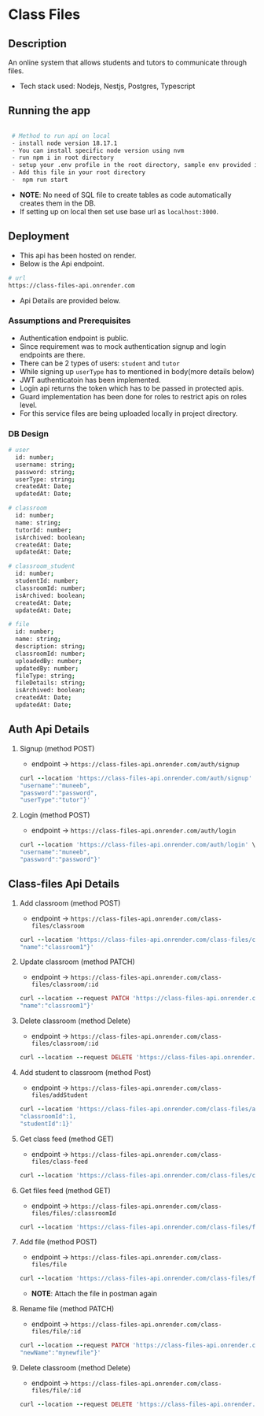 # Class Files

## Description

An online system that allows students and tutors to
communicate through files.

- Tech stack used: Nodejs, Nestjs, Postgres, Typescript

## Running the app

```bash

 # Method to run api on local
 - install node version 18.17.1
 - You can install specific node version using nvm
 - run npm i in root directory
 - setup your .env profile in the root directory, sample env provided in the root directory.
 - Add this file in your root directory
 -  npm run start
```

- **NOTE**: No need of SQL file to create tables as code automatically creates them in the DB.
- If setting up on local then set use base url as `localhost:3000`.

## Deployment

- This api has been hosted on render.
- Below is the Api endpoint.

```bash
# url
https://class-files-api.onrender.com
```

- Api Details are provided below.

### Assumptions and Prerequisites

- Authentication endpoint is public.
- Since requirement was to mock authentication signup and login endpoints are there.
- There can be 2 types of users: `student` and `tutor`
- While signing up `userType` has to mentioned in body(more details below)
- JWT authenticatoin has been implemented.
- Login api returns the token which has to be passed in protected apis.
- Guard implementation has been done for roles to restrict apis on roles level.
- For this service files are being uploaded locally in project directory.

### DB Design

```bash
# user
  id: number;
  username: string;
  password: string;
  userType: string;
  createdAt: Date;
  updatedAt: Date;

# classroom
  id: number;
  name: string;
  tutorId: number;
  isArchived: boolean;
  createdAt: Date;
  updatedAt: Date;

# classroom_student
  id: number;
  studentId: number;
  classroomId: number;
  isArchived: boolean;
  createdAt: Date;
  updatedAt: Date;

# file
  id: number;
  name: string;
  description: string;
  classroomId: number;
  uploadedBy: number;
  updatedBy: number;
  fileType: string;
  fileDetails: string;
  isArchived: boolean;
  createdAt: Date;
  updatedAt: Date;
```

## Auth Api Details

1.  Signup (method POST)

    - endpoint -> `https://class-files-api.onrender.com/auth/signup`

    ```ruby
    curl --location 'https://class-files-api.onrender.com/auth/signup' \--header 'Content-Type: application/json' \--data '{
    "username":"muneeb",
    "password":"password",
    "userType":"tutor"}'
    ```

2.  Login (method POST)

    - endpoint -> `https://class-files-api.onrender.com/auth/login`

    ```ruby
    curl --location 'https://class-files-api.onrender.com/auth/login' \--header 'Content-Type: application/json' \--data '{
    "username":"muneeb",
    "password":"password"}'
    ```

## Class-files Api Details

1.  Add classroom (method POST)

    - endpoint -> `https://class-files-api.onrender.com/class-files/classroom`

    ```ruby
    curl --location 'https://class-files-api.onrender.com/class-files/classroom' \--header 'Content-Type: application/json' \--header 'Authorization: Bearer eyJhbGciOiJIUzI1NiIsInR5cCI6IkpXVCJ9.eyJ1c2VybmFtZSI6Im11bmVlYiIsInVzZXJJZCI6MiwidXNlclR5cGUiOiJ0dXRvciIsImlhdCI6MTY5NDcyMjM1MSwiZXhwIjoxNjk0NzQwMzUxfQ.TDT8JyGaetrLbym1lLsKTc58oI8z_Qh2iKe7NuRWQhA' \--data '{
    "name":"classroom1"}'
    ```

2.  Update classroom (method PATCH)
    - endpoint -> `https://class-files-api.onrender.com/class-files/classroom/:id`
    ```ruby
    curl --location --request PATCH 'https://class-files-api.onrender.com/class-files/classroom/1' \--header 'Content-Type: application/json' \--header 'Authorization: Bearer eyJhbGciOiJIUzI1NiIsInR5cCI6IkpXVCJ9.eyJ1c2VybmFtZSI6Im11bmVlYiIsInVzZXJJZCI6MSwidXNlclR5cGUiOiJ0dXRvciIsImlhdCI6MTY5NDYxNjMwOCwiZXhwIjoxNjk0NjM0MzA4fQ.HTX4o8pnFr2_VUxJ8ef2QiCO96R501xQy8y1PWGnQP0' \--data '{
    "name":"classroom1"}'
    ```
3.  Delete classroom (method Delete)

    - endpoint -> `https://class-files-api.onrender.com/class-files/classroom/:id`

    ```ruby
    curl --location --request DELETE 'https://class-files-api.onrender.com/class-files/classroom/1' \--header 'Content-Type: application/json' \--header 'Authorization: Bearer eyJhbGciOiJIUzI1NiIsInR5cCI6IkpXVCJ9.eyJ1c2VybmFtZSI6Im11bmVlYiBzdHVkZW50IiwidXNlcklkIjozLCJ1c2VyVHlwZSI6InN0dWRlbnQiLCJpYXQiOjE2OTQ2MzExNTksImV4cCI6MTY5NDY0OTE1OX0.874W8GkX2JDIcrcw3J6kOun6yIPcBLKsocv6GUye3N8'
    ```

4.  Add student to classroom (method Post)

    - endpoint -> `https://class-files-api.onrender.com/class-files/addStudent`

    ```ruby
    curl --location 'https://class-files-api.onrender.com/class-files/addStudent' \--header 'Content-Type: application/json' \--header 'Authorization: Bearer eyJhbGciOiJIUzI1NiIsInR5cCI6IkpXVCJ9.eyJ1c2VybmFtZSI6Im11bmVlYiIsInVzZXJJZCI6MSwidXNlclR5cGUiOiJ0dXRvciIsImlhdCI6MTY5NDYxNjMwOCwiZXhwIjoxNjk0NjM0MzA4fQ.HTX4o8pnFr2_VUxJ8ef2QiCO96R501xQy8y1PWGnQP0' \--data '{
    "classroomId":1,
    "studentId":1}'
    ```

5.  Get class feed (method GET)

    - endpoint -> `https://class-files-api.onrender.com/class-files/class-feed`

    ```ruby
    curl --location 'https://class-files-api.onrender.com/class-files/class-feed' \--header 'Authorization: Bearer eyJhbGciOiJIUzI1NiIsInR5cCI6IkpXVCJ9.eyJ1c2VybmFtZSI6Im11bmVlYiBzdHVkZW50IiwidXNlcklkIjozLCJ1c2VyVHlwZSI6InN0dWRlbnQiLCJpYXQiOjE2OTQ2MzExNTksImV4cCI6MTY5NDY0OTE1OX0.874W8GkX2JDIcrcw3J6kOun6yIPcBLKsocv6GUye3N8'
    ```

6.  Get files feed (method GET)

    - endpoint -> `https://class-files-api.onrender.com/class-files/files/:classroomId`

    ```ruby
    curl --location 'https://class-files-api.onrender.com/class-files/files/1' \--header 'Authorization: Bearer eyJhbGciOiJIUzI1NiIsInR5cCI6IkpXVCJ9.eyJ1c2VybmFtZSI6Im11bmVlYiIsInVzZXJJZCI6MiwidXNlclR5cGUiOiJ0dXRvciIsImlhdCI6MTY5NDcyMjM1MSwiZXhwIjoxNjk0NzQwMzUxfQ.TDT8JyGaetrLbym1lLsKTc58oI8z_Qh2iKe7NuRWQhA'
    ```

7.  Add file (method POST)

    - endpoint -> `https://class-files-api.onrender.com/class-files/file`

    ```ruby
    curl --location 'https://class-files-api.onrender.com/class-files/file' \--header 'Authorization: Bearer eyJhbGciOiJIUzI1NiIsInR5cCI6IkpXVCJ9.eyJ1c2VybmFtZSI6Im11bmVlYiIsInVzZXJJZCI6MiwidXNlclR5cGUiOiJ0dXRvciIsImlhdCI6MTY5NDcyMjM1MSwiZXhwIjoxNjk0NzQwMzUxfQ.TDT8JyGaetrLbym1lLsKTc58oI8z_Qh2iKe7NuRWQhA' \--form 'file=@"/Users/muneebadil/Downloads/file_example_MP3_700KB.mp3"' \--form 'name="myMusic"' \--form 'description="description"' \--form 'classroomId="1"' \--form 'fileType="audio"' \--form 'fileDetails="file detail"'
    ```

    - **NOTE**: Attach the file in postman again

8.  Rename file (method PATCH)

    - endpoint -> `https://class-files-api.onrender.com/class-files/file/:id`

    ```ruby
    curl --location --request PATCH 'https://class-files-api.onrender.com/class-files/file/2' \--header 'Authorization: Bearer eyJhbGciOiJIUzI1NiIsInR5cCI6IkpXVCJ9.eyJ1c2VybmFtZSI6Im11bmVlYiIsInVzZXJJZCI6MSwidXNlclR5cGUiOiJ0dXRvciIsImlhdCI6MTY5NDYyNzQwMywiZXhwIjoxNjk0NjQ1NDAzfQ.V4rO91fWQCCF0W2UpC23y9KQBApTtE2xdbaIXGr_RY8' \--header 'Content-Type: application/json' \--data '{
    "newName":"mynewfile"}'
    ```

9.  Delete classroom (method Delete)
    - endpoint -> `https://class-files-api.onrender.com/class-files/file/:id`
    ```ruby
    curl --location --request DELETE 'https://class-files-api.onrender.com/class-files/file/2' \--header 'Authorization: Bearer eyJhbGciOiJIUzI1NiIsInR5cCI6IkpXVCJ9.eyJ1c2VybmFtZSI6Im11bmVlYiIsInVzZXJJZCI6MSwidXNlclR5cGUiOiJ0dXRvciIsImlhdCI6MTY5NDYyNzQwMywiZXhwIjoxNjk0NjQ1NDAzfQ.V4rO91fWQCCF0W2UpC23y9KQBApTtE2xdbaIXGr_RY8' \--header 'Content-Type: application/json'
    ```
